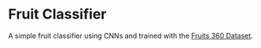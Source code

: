 # Fruit Classifier

A simple fruit classifier using CNNs and trained with the [Fruits 360 Dataset](https://www.kaggle.com/moltean/fruits).
